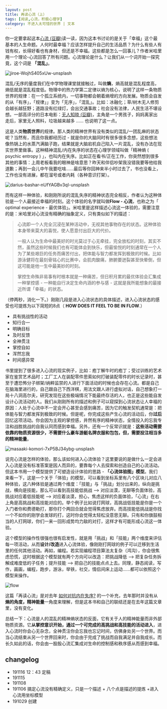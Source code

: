 ```yaml
---
layout: post
title: 再读心流（上）
tags: [阅读,心流，积极心理学]
category: 不进入太可惜的世界 | 文本
---
```


你一定要拿起这本[心流 (豆瓣)](https://book.douban.com/subject/27186106/#)读一读，因为这本书讨论的是关于「幸福」这个最基本的人生命题。人何时最幸福？应该怎样提升自己的生活品质？为什么有些人有钱有权，长得好看也有身材，但还是不幸福。这些都是怎么一回事儿？作者米哈里用一个理论-心流回答了所有问题。心流理论是什么？让我们从一个词开始一探究竟，这个词是 **「混乱」**。

![jiroe-WojhS405xUw-unsplash](https://user-images.githubusercontent.com/20737239/71416091-f9249f00-2699-11ea-9105-146372e21da6.jpg)

混乱/无序的量度我们在中学物理课堂就接触过，叫做**熵**，熵高就是混乱程度高，熵低就是混乱程度低。物理中的热力学第二定律以熵为核心，说明了这样一条物质世界的规律：在一个孤立系统内，一切事物都会朝着熵增的方向发展。物质会自发的从「有序」，「规律」」变为「无序」，「混乱」。比如：冰融化；草/树木无人修剪会越长越狂野；道路没有红绿灯，会出交通事故；社会没有法律，人民生活不堪设想。一部高评分的日本电影：[无人知晓 (豆瓣)](https://movie.douban.com/subject/1292337/)，主角是一个男孩子，妈妈离家出走后，家里无人照料，垃圾越来越多 ...... 也说明了这一点。

这是人类**物质世界**的规律。那人类的精神世界有没有类似的混乱/一团乱麻的状态呢？当然有，而且你我都经历过 - 就是你的大脑同时有很多很多念想，这些想法像热锅上的水蒸汽满脑子跑，结果就是大脑宕机自己陷入一片混乱，没有办法在现实世界里做事。这种精神混乱/内在失序的状态在心理学领域叫做「精神熵 ( psychic entropy ) 」，也叫内在失序。比如正在看书/正在工作，你突然想到很多其他的事情：上周老板看我的眼神是啥意思？昨天和伴侣吵架我没错我要等他给我道歉；再到一会儿中午我要吃啥......最后等你回神来半小时过去了，书也没看上，工作也没有进展，都在溜号或者内耗（各种意识打架）。

![darius-bashar-nUfYAGBv3qI-unsplash](https://user-images.githubusercontent.com/20737239/71416092-f9249f00-2699-11ea-8b1d-c44dee417fef.jpg)

而有这样一种体验，和刚刚所说的混乱失序的精神状态完全相反，作者认为这种体验是一个人最接近幸福的时刻。这个体验的名字就叫做**Flow - 心流**，也称之为「  optimal experience - 最优体验」。米哈里是这样描述心流这一体验的，需要注意的是：米哈里对心流没有精确的抽象定义，只有类似如下的描述：

> 心流即一个人完全沉浸在某种活动中，无视其他事物存在的状态。这种体验本身带来莫大的喜悦，使人愿意付出巨大的代价。
> 
> 一般人认为生命中最美好的时光莫过于心无牵挂，完全放松的时刻，其实不然，虽然这些时候我们也有可能体会到快乐，但最愉悦的时刻通常在一个人为了某些艰巨的任务而痛苦付出，把体能与智力都发挥到极致的时候。比如游泳健将在最刻骨铭心的比赛中，会肌肉酸痛，肺腑要迸裂甚至快晕倒，但这可能是他一生中最美妙的时刻。
> 
> 掌控生命殊非易事有时根本就是一种痛苦，但日积月累的最优体验会汇集成一种掌控感 - 一种能自行决定生命内涵的参与感 - 这就是我所能想象的最接近所谓「幸福」的状态。

（停两秒，消化一下。）刚刚几段是进入心流状态的具体描述，进入心流状态的感受也可提炼为以下简短的8点（ **HOW DOES IT FEEL TO BE IN FLOW**.）

- 具有挑战性的活动
- 知行合一
- 明确目标
- 及时反馈
- 全神贯注
- 掌控自如
- 浑然忘我
- 时间感异常

书里提到了很多进入心流的现实例子，比如：庖丁解牛时的庖丁；受过训练的艺术家在鉴赏艺术品时；工厂工人在装配零件思索如何打破装配零件的时长记录时，甚至于遭恐怖分子绑架/纳粹监禁的人进行下面活动的时候也会存在心流。都是自己在脑海里进行的，自己跟自己下西洋棋，用法文跟人进行虚拟对话，自己想象打一局十八洞高尔夫，研究发现在这些极端情况下能最终存活的人，也正是这些能自发设计心流活动的人。我们从刚刚所有的描述和例子可以窥探到心流状态让人幸福的原因：人处于心流中不一定会开心甚至会感到痛苦，因为它的触发契机通常是：把体能与智力都发挥到极致的时候。但是呢，你完成这些产生心流的活动后，你**过后**回忆这项活动。你会因为主观的掌控感，井然有序的精神状态，全情投入的忘我专注和战胜挑战的自我认同而感到幸福。另外，还有一个反常识就是：**这些活动需要依靠的物质资源很少，不需要什么豪车游艇名牌衣服和包包，但，需要投注相当多的精神能量**。

![masaaki-komori-7xP5BJ34ybg-unsplash](https://user-images.githubusercontent.com/20737239/71416219-7f40e580-269a-11ea-8e22-520e7175206e.jpg)

说完心流是怎样的体验，那么该如何进入心流体验？这里要说的是做什么一定会进入心流是没有标准答案是因人而异的，要靠每个人去探索和创造自己的心流活动。但这本书用一个模型提供了可塑造设计体验的思路 -  **「心流体验图」模型**。我们来看一下，这是一个关于「体验」的模型，可以看到坐标系里有八个区块儿对应八种体验，这八种体验是通过两个维度：「技能」与「挑战」划分出来的，纵向是挑战，横向是技能，那么可以看到高技能低挑战 --> 对应淡漠，无聊等负面体验，高挑战对应着低技能呢 --> 对应着淡漠，担心，焦虑这样的负面体验，「心流」在右上角是高挑战和高技能对应的。举个例子比如说打网球，高挑战低技能是你是一个入门者你和费德勒打，那你打个两回合就会觉得焦虑放弃。而高技能低挑战是你找一个不如你的刚学会发球的打，这时你会觉得太轻松没意思无聊。只有和你旗鼓相当的人打网球，你们一来一回形成势均力敌的对打，这样才有可能形成心流这一体验。

这个模型的操作性很强也很有启发性，就是用「挑战」和「技能」两个维度来评估每一项活动，从而**设计/改造**进入心流体验，像刚刚打网球的例子可以迁移到生活里的任何其他活动。再如，编程。若实现编程项目算法太复杂（鸿沟），你会很焦虑恐慌，这时根据这个模型就有两个方向可以改造：把挑战降低 --> 把复杂任务拆解成难度低的子任务；提升技能 --> 把自己的技能点点上去。同理，静态阅读，写作，画画，编程，跑步，游泳，举铁，社交，情侣间床上运动......都可以依照这个模型来操作。

![flow](https://user-images.githubusercontent.com/20737239/67277100-a93e2600-f4f8-11e9-8dac-31d585ad02c8.png)

这篇「再读心流」是对去年 [如何对抗内在失序?](http://www.huyuning.com/%E4%B8%8D%E7%9F%A5%E9%81%93%E6%80%8E%E4%B9%88%E5%B0%B1%E6%AD%A3%E5%9C%A8%E5%92%8C%E6%B8%B4%E6%9C%9B%20%7C%20%E7%94%9F%E6%B4%BB/2018/05/07/how-to-resist-psychicentropy/) 的一个补充，去年那时并没有从**熵的角度，精神能量**一角度来理解，但是这本书和自己的联结还是在去年这篇文章里，没有变化。

总结一下：心流是人的混乱的精神熵状态的反面，它有关于人的精神能量而非外部物质资源。它**从掌控意识开始，通过一个可完成的高挑战和高技能的活动进入**，进入心流时你会心无杂念，全神贯注你会忘我也忘记时间，仿佛身处另一个世界。而当心流结束从另一个世界回来时，你会由于完成了挑战而自我满足并自我成长。而长久如此的话，你会由一股股心流汇集成对生命的控制感和秩序感从而感到幸福。

## changelog
- 191116 12：43 定稿
- 191115 
- 191108 
- 191106 搞定心流没有精确定义，只是一个描述 + 八个点是描述的提炼 +进入心流用坐标模型
- 191029 创建
